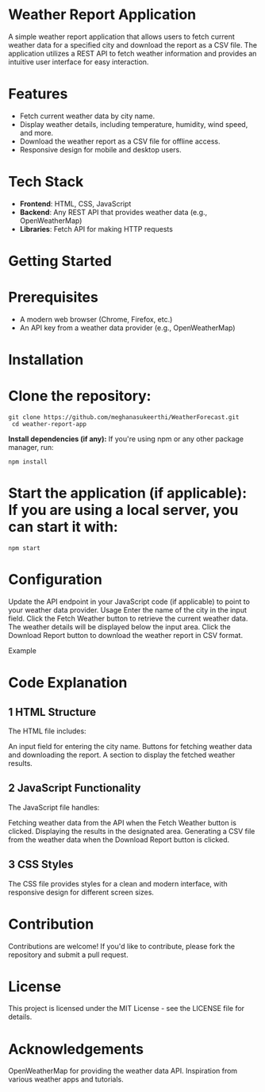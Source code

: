 # Weather Report Application

A simple weather report application that allows users to fetch current weather data for a specified city and download the report as a CSV file. The application utilizes a REST API to fetch weather information and provides an intuitive user interface for easy interaction.

# Features


- Fetch current weather data by city name.
- Display weather details, including temperature, humidity, wind speed, and more.
- Download the weather report as a CSV file for offline access.
- Responsive design for mobile and desktop users.


# Tech Stack


- **Frontend**: 
HTML, CSS, JavaScript
- **Backend**: Any REST API that provides weather data (e.g., OpenWeatherMap)
- **Libraries**: Fetch API for making HTTP requests


# Getting Started

# Prerequisites

- A modern web browser (Chrome, Firefox, etc.)
- An API key from a weather data provider (e.g., OpenWeatherMap)

# Installation

# Clone the repository:
   ```
   git clone https://github.com/meghanasukeerthi/WeatherForecast.git
    cd weather-report-app
```

**Install dependencies (if any):**
    If  you're using npm or any other package manager, run:
   ```
   npm install
   ```
# Start the application (if applicable): If you are using a local server, you can start it with:

```
npm start
```



# Configuration

Update the API endpoint in your JavaScript code (if applicable) to point to your weather data provider.
Usage
Enter the name of the city in the input field.
Click the Fetch Weather button to retrieve the current weather data.
The weather details will be displayed below the input area.
Click the Download Report button to download the weather report in CSV format.


Example
<!-- Update the path to your example image -->

# Code Explanation

1 HTML Structure
---------------
The HTML file includes:

An input field for entering the city name.
Buttons for fetching weather data and downloading the report.
A section to display the fetched weather results.


2 JavaScript Functionality
-----------------------

The JavaScript file handles:

Fetching weather data from the API when the Fetch Weather button is clicked.
Displaying the results in the designated area.
Generating a CSV file from the weather data when the Download Report button is clicked.

3 CSS Styles
----------
The CSS file provides styles for a clean and modern interface, with responsive design for different screen sizes.

# Contribution
Contributions are welcome! If you'd like to contribute, please fork the repository and submit a pull request.

# License
This project is licensed under the MIT License - see the LICENSE file for details.

# Acknowledgements
OpenWeatherMap for providing the weather data API.
Inspiration from various weather apps and tutorials.



